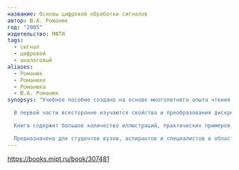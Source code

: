 ```yaml
---
название: Основы цифровой обработки сигналов
автор: Ю.А. Романюк
год: "2005"
издетельство: МФТИ
tags:
  - сигнал
  - цифровой
  - аналоговый
aliases:
  - Романюк
  - Романюке
  - Романюка
  - Ю.А. Романюк
synopsys: "Учебное пособие создано на основе многолетнего опыта чтения одноименного курса лекций для студентов Московского физико-технического института по специальности «Прикладные математика и физика». Методически ясно изложены фундаментальные основы и наиболее важные законченные результаты по цифровой обработке сигналов.\r

  В первой части всесторонне изучаются свойства и преобразования дискретных сигналов, методы исследования линейных систем во временной и частотной областях. Значительное внимание уделено вопросам дискретизации аналоговых сигналов, применению различных ортогональных преобразований.\r\r

  Книга содержит большое количество иллюстраций, практических примеров, упражнений и задач.\r\r

  Предназначено для студентов вузов, аспирантов и специалистов в области цифровой обработки сигналов."
---
```

https://books.mipt.ru/book/307481